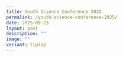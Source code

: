 ```yaml
---
title: Youth Science Conference 2025
permalink: /youth-science-conference-2025/
date: 2025-09-23
layout: post
description: ""
image: ""
variant: tiptap
---
```

